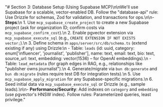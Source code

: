 "# Section 3: Database Setup (Using Supabase MCP)\n\nWe'll use Supabase for a scalable, vector-enabled DB. Follow the \"database-api\" rule: Use Drizzle for schemas, Zod for validation, and transactions for ops.\n\n- **Steps**:\n  1. Use `mcp_supabase_create_project` to create a new Supabase project (ask for organization ID; confirm costs via `mcp_supabase_confirm_cost`).\n  2. Enable pgvector extension via `mcp_supabase_execute_sql` (e.g., `CREATE EXTENSION IF NOT EXISTS vector;`).\n  3. Define schema in `apps/server/src/db/schema.ts` (extend existing if any) using Drizzle:\n     - Table: `leads` (id: uuid, category: enum['influencer', 'journalist', 'publisher'], name: text, email: text, bio: text, source_url: text, embedding: vector(1536) – for OpenAI embeddings).\n     - Table: `lead_metadata` (for graph edges in RAG, e.g., relationships like \"publisher owns journalist\").\n  4. Generate/migrate via `bun db:generate` and `bun db:migrate` (rules require test DB for integration tests).\n  5. Use `mcp_supabase_apply_migration` for any Supabase-specific migrations.\n  6. Seed initial data via `mcp_supabase_execute_sql` or Drizzle (e.g., sample leads).\n\n- **Performance/Security**: Add indexes on `category` and `embedding` (use pgvector's HNSW index). Follow rules: Parameterized queries, least privilege." 